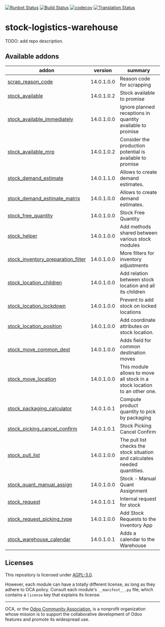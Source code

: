 [![Runbot Status](https://runbot.odoo-community.org/runbot/badge/flat/153/14.0.svg)](https://runbot.odoo-community.org/runbot/repo/github-com-oca-stock-logistics-warehouse-153)
[![Build Status](https://travis-ci.com/OCA/stock-logistics-warehouse.svg?branch=14.0)](https://travis-ci.com/OCA/stock-logistics-warehouse)
[![codecov](https://codecov.io/gh/OCA/stock-logistics-warehouse/branch/14.0/graph/badge.svg)](https://codecov.io/gh/OCA/stock-logistics-warehouse)
[![Translation Status](https://translation.odoo-community.org/widgets/stock-logistics-warehouse-14-0/-/svg-badge.svg)](https://translation.odoo-community.org/engage/stock-logistics-warehouse-14-0/?utm_source=widget)

<!-- /!\ do not modify above this line -->

# stock-logistics-warehouse

TODO: add repo description.

<!-- /!\ do not modify below this line -->

<!-- prettier-ignore-start -->

[//]: # (addons)

Available addons
----------------
addon | version | summary
--- | --- | ---
[scrap_reason_code](scrap_reason_code/) | 14.0.1.0.0 | Reason code for scrapping
[stock_available](stock_available/) | 14.0.1.0.2 | Stock available to promise
[stock_available_immediately](stock_available_immediately/) | 14.0.1.0.0 | Ignore planned receptions in quantity available to promise
[stock_available_mrp](stock_available_mrp/) | 14.0.1.0.2 | Consider the production potential is available to promise
[stock_demand_estimate](stock_demand_estimate/) | 14.0.1.1.0 | Allows to create demand estimates.
[stock_demand_estimate_matrix](stock_demand_estimate_matrix/) | 14.0.1.0.0 | Allows to create demand estimates.
[stock_free_quantity](stock_free_quantity/) | 14.0.1.0.0 | Stock Free Quantity
[stock_helper](stock_helper/) | 14.0.1.0.0 | Add methods shared between various stock modules
[stock_inventory_preparation_filter](stock_inventory_preparation_filter/) | 14.0.1.0.0 | More filters for inventory adjustments
[stock_location_children](stock_location_children/) | 14.0.1.0.0 | Add relation between stock location and all its children
[stock_location_lockdown](stock_location_lockdown/) | 14.0.1.0.0 | Prevent to add stock on locked locations
[stock_location_position](stock_location_position/) | 14.0.1.0.0 | Add coordinate attributes on stock location.
[stock_move_common_dest](stock_move_common_dest/) | 14.0.1.0.0 | Adds field for common destination moves
[stock_move_location](stock_move_location/) | 14.0.1.0.0 | This module allows to move all stock in a stock location to an other one.
[stock_packaging_calculator](stock_packaging_calculator/) | 14.0.1.0.1 | Compute product quantity to pick by packaging
[stock_picking_cancel_confirm](stock_picking_cancel_confirm/) | 14.0.1.0.1 | Stock Picking Cancel Confirm
[stock_pull_list](stock_pull_list/) | 14.0.1.0.0 | The pull list checks the stock situation and calculates needed quantities.
[stock_quant_manual_assign](stock_quant_manual_assign/) | 14.0.1.0.0 | Stock - Manual Quant Assignment
[stock_request](stock_request/) | 14.0.1.0.1 | Internal request for stock
[stock_request_picking_type](stock_request_picking_type/) | 14.0.1.0.0 | Add Stock Requests to the Inventory App
[stock_warehouse_calendar](stock_warehouse_calendar/) | 14.0.1.0.1 | Adds a calendar to the Warehouse

[//]: # (end addons)

<!-- prettier-ignore-end -->

## Licenses

This repository is licensed under [AGPL-3.0](LICENSE).

However, each module can have a totally different license, as long as they adhere to OCA
policy. Consult each module's `__manifest__.py` file, which contains a `license` key
that explains its license.

----

OCA, or the [Odoo Community Association](http://odoo-community.org/), is a nonprofit
organization whose mission is to support the collaborative development of Odoo features
and promote its widespread use.
